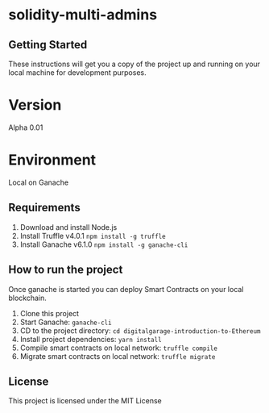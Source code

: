 # solidity-multi-admins

## Getting Started

These instructions will get you a copy of the project up and running on your local machine for development purposes.
# Version

Alpha 0.01

# Environment

Local on Ganache

## Requirements

1. Download and install Node.js
2. Install Truffle v4.0.1 `npm install -g truffle`
3. Install Ganache v6.1.0 `npm install -g ganache-cli`

## How to run the project

Once ganache is started you can deploy Smart Contracts on your local blockchain.

1. Clone this project
2. Start Ganache: `ganache-cli`
2. CD to the project directory: `cd digitalgarage-introduction-to-Ethereum`
3. Install project dependencies: `yarn install`
4. Compile smart contracts on local network: `truffle compile`
4. Migrate smart contracts on local network: `truffle migrate`

## License

This project is licensed under the MIT License
